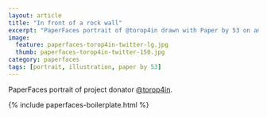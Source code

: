 ```yaml
---
layout: article
title: "In front of a rock wall"
excerpt: "PaperFaces portrait of @torop4in drawn with Paper by 53 on an iPad."
image: 
  feature: paperfaces-torop4in-twitter-lg.jpg
  thumb: paperfaces-torop4in-twitter-150.jpg
category: paperfaces
tags: [portrait, illustration, paper by 53]
---
```


PaperFaces portrait of project donator [@torop4in](http://twitter.com/torop4in).

{% include paperfaces-boilerplate.html %}